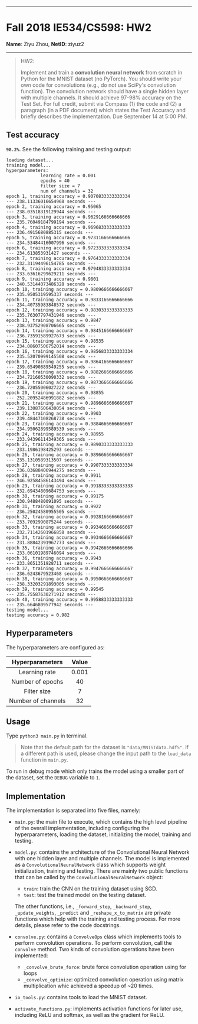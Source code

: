 ------

# Fall 2018 IE534/CS598:  HW2

**Name**: Ziyu Zhou, 
**NetID**: ziyuz2

------

> HW2: 
>
> Implement and train a **convolution neural network** from scratch in Python for the MNIST dataset (no PyTorch). You should write your own code for convolutions (e.g., do not use SciPy's convolution function). The convolution network should have a single hidden layer with multiple channels. It should achieve 97-98% accuracy on the Test Set. For full credit, submit via Compass (1) the code and (2) a paragraph (in a PDF document) which states the Test Accuracy and briefly describes the implementation. Due September 14 at 5:00 PM.



## Test accuracy

**`98.2%`**. See the following training and testing output:

```
loading dataset...
training model...
hyperparameters:
             learning rate = 0.001
             epochs = 40
             filter size = 7
             num of channels = 32
epoch 1, training accuracy = 0.9070833333333334
--- 238.11336016654968 seconds ---
epoch 2, training accuracy = 0.95065
--- 238.03518319129944 seconds ---
epoch 3, training accuracy = 0.9629166666666666
--- 235.76049184799194 seconds ---
epoch 4, training accuracy = 0.9696833333333333
--- 236.4915680885315 seconds ---
epoch 5, training accuracy = 0.9731166666666666
--- 234.53484416007996 seconds ---
epoch 6, training accuracy = 0.9723333333333334
--- 234.613853931427 seconds ---
epoch 7, training accuracy = 0.9764333333333334
--- 232.31194496154785 seconds ---
epoch 8, training accuracy = 0.9794833333333334
--- 233.63616299629211 seconds ---
epoch 9, training accuracy = 0.9801
--- 240.53144073486328 seconds ---
epoch 10, training accuracy = 0.9809666666666667
--- 235.9505319595337 seconds ---
epoch 11, training accuracy = 0.9833166666666666
--- 234.40735983848572 seconds ---
epoch 12, training accuracy = 0.9830333333333333
--- 235.76307797431946 seconds ---
epoch 13, training accuracy = 0.9847
--- 238.93752908706665 seconds ---
epoch 14, training accuracy = 0.9845166666666667
--- 236.73591589927673 seconds ---
epoch 15, training accuracy = 0.98535
--- 234.08607506752014 seconds ---
epoch 16, training accuracy = 0.9856833333333334
--- 235.52070999145508 seconds ---
epoch 17, training accuracy = 0.9864166666666667
--- 239.65490889549255 seconds ---
epoch 18, training accuracy = 0.9882666666666666
--- 234.72160530090332 seconds ---
epoch 19, training accuracy = 0.9873666666666666
--- 236.72055006027222 seconds ---
epoch 20, training accuracy = 0.98855
--- 252.20952486991882 seconds ---
epoch 21, training accuracy = 0.9896666666666667
--- 239.13087606430054 seconds ---
epoch 22, training accuracy = 0.9903
--- 239.48447108268738 seconds ---
epoch 23, training accuracy = 0.9884666666666667
--- 234.95062899589539 seconds ---
epoch 24, training accuracy = 0.98955
--- 233.94396114349365 seconds ---
epoch 25, training accuracy = 0.9890333333333333
--- 233.1986198425293 seconds ---
epoch 26, training accuracy = 0.9896666666666667
--- 235.1310589313507 seconds ---
epoch 27, training accuracy = 0.9907333333333334
--- 236.03688406944275 seconds ---
epoch 28, training accuracy = 0.9911
--- 246.92584586143494 seconds ---
epoch 29, training accuracy = 0.9918333333333333
--- 232.69434809684753 seconds ---
epoch 30, training accuracy = 0.99175
--- 230.9488480091095 seconds ---
epoch 31, training accuracy = 0.9922
--- 236.25024580955505 seconds ---
epoch 32, training accuracy = 0.9928166666666667
--- 233.7092990875244 seconds ---
epoch 33, training accuracy = 0.9934666666666667
--- 232.71142601966858 seconds ---
epoch 34, training accuracy = 0.9934666666666667
--- 231.88842391967773 seconds ---
epoch 35, training accuracy = 0.9942666666666666
--- 233.06101989746094 seconds ---
epoch 36, training accuracy = 0.9943
--- 233.8651351928711 seconds ---
epoch 37, training accuracy = 0.9947666666666667
--- 236.6243679523468 seconds ---
epoch 38, training accuracy = 0.9950666666666667
--- 238.33203291893005 seconds ---
epoch 39, training accuracy = 0.99545
--- 235.75587630271912 seconds ---
epoch 40, training accuracy = 0.9958833333333333
--- 235.6646809577942 seconds ---
testing model...
testing accuracy = 0.982
```



## Hyperparameters

The hyperparameters are configured as:

|  Hyperparameters   | Value |
| :----------------: | :---: |
|   Learning rate    | 0.001 |
|  Number of epochs  |  40   |
|    Filter size     |   7   |
| Number of channels |  32   |



## Usage

Type `python3 main.py` in terminal.

> Note that the default path for the dataset is `"data/MNISTdata.hdf5"`. If a different path is used, please change the input path to the `load_data` function in `main.py`.

To run in debug mode which only trains the model using a smaller part of the dataset, set the `DEBUG` variable to `1`.



## Implementation

The implementation is separated into five files, namely:

- `main.py`: the main file to execute, which contains the high level pipeline of the overall implementation, including configuring the hyperparameters, loading the dataset, initializing the model, training and testing.

- `model.py`: contains the architecture of the Convolutional Neural Network with one hidden layer and multiple channels. The model is implemented as a `ConvolutionalNeuralNetwork` class which supports weight initialization, training and testing. There are mainly two public functions that can be called by the ``ConvolutionalNeuralNetwork`` object:

  - `train`: train the CNN on the training dataset using SGD.
  - `test`: test the trained model on the testing dataset.

  The other functions, i.e., `_forward_step`, `_backward_step`, `_update_weights`, `_predict` and `_reshape_x_to_matrix` are private functions which help with the training and testing process. For more details, please refer to the code docstrings.

- `convolve.py`: contains a `ConvolveOps` class which implements tools to perform convolution operations. To perform convolution, call the `convolve` method. Two kinds of convolution operations have been implemented:

  - `_convolve_brute_force`: brute force convolution operation using for loops
  - `_convolve_optimize`: optimized convolution operation using matrix multiplication whic achieved a speedup of ~20 times.

- `io_tools.py`: contains tools to load the MNIST dataset.

- `activate_functions.py`: implements activation functions for later use, including ReLU and softmax, as well as the gradient for ReLU.




